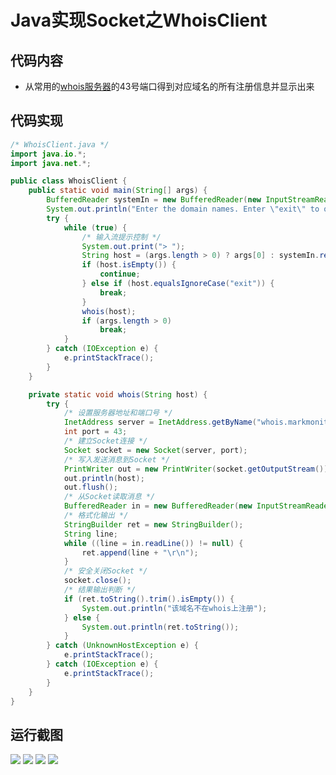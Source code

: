# Java实现Socket之WhoisClient

## 代码内容

- 从常用的[whois服务器](http://www.whois.com/whois/)的43号端口得到对应域名的所有注册信息并显示出来

## 代码实现

```java
/* WhoisClient.java */
import java.io.*;
import java.net.*;

public class WhoisClient {
	public static void main(String[] args) {
		BufferedReader systemIn = new BufferedReader(new InputStreamReader(System.in));
		System.out.println("Enter the domain names. Enter \"exit\" to quit.");
		try {
			while (true) {
				/* 输入流提示控制 */
				System.out.print("> ");
				String host = (args.length > 0) ? args[0] : systemIn.readLine();
				if (host.isEmpty()) {
					continue;
				} else if (host.equalsIgnoreCase("exit")) {
					break;
				}
				whois(host);
				if (args.length > 0)
					break;
			}
		} catch (IOException e) {
			e.printStackTrace();
		}
	}

	private static void whois(String host) {
		try {
			/* 设置服务器地址和端口号 */
			InetAddress server = InetAddress.getByName("whois.markmonitor.com");
			int port = 43;
			/* 建立Socket连接 */
			Socket socket = new Socket(server, port);
			/* 写入发送消息到Socket */
			PrintWriter out = new PrintWriter(socket.getOutputStream());
			out.println(host);
			out.flush();
			/* 从Socket读取消息 */
			BufferedReader in = new BufferedReader(new InputStreamReader(socket.getInputStream()));
			/* 格式化输出 */
			StringBuilder ret = new StringBuilder();
			String line;
			while ((line = in.readLine()) != null) {
				ret.append(line + "\r\n");
			}
			/* 安全关闭Socket */
			socket.close();
			/* 结果输出判断 */
			if (ret.toString().trim().isEmpty()) {
				System.out.println("该域名不在whois上注册");
			} else {
				System.out.println(ret.toString());
			}
		} catch (UnknownHostException e) {
			e.printStackTrace();
		} catch (IOException e) {
			e.printStackTrace();
		}
	}
}
```

## 运行截图

![](http://images2015.cnblogs.com/blog/701997/201602/701997-20160204144347366-1890244519.png)
![](http://images2015.cnblogs.com/blog/701997/201602/701997-20160204144351663-677943006.png)
![](http://images2015.cnblogs.com/blog/701997/201602/701997-20160204144355741-1582846041.png)
![](http://images2015.cnblogs.com/blog/701997/201602/701997-20160204144400225-574371923.png)